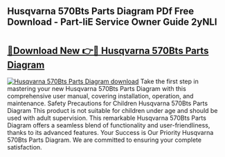 ## Husqvarna 570Bts Parts Diagram PDf Free Download - Part-liE Service Owner Guide 2yNLl

# <h2><a href="http://dfjn4xs.blite.top/?on=Husqvarna+570Bts+Parts+Diagram">🔗Download New 👉🔴 Husqvarna 570Bts Parts Diagram</a></h2>

[![Husqvarna 570Bts Parts Diagram download](https://i.imgur.com/lujVjoI.png)](http://dfjn4xs.blite.top/?on=Husqvarna+570Bts+Parts+Diagram)
Take the first step in mastering your new Husqvarna 570Bts Parts Diagram with this comprehensive user manual, covering installation, operation, and maintenance. Safety Precautions for Children Husqvarna 570Bts Parts Diagram This product is not suitable for children under age and should be used with adult supervision. This remarkable Husqvarna 570Bts Parts Diagram offers a seamless blend of functionality and user-friendliness, thanks to its advanced features. Your Success is Our Priority Husqvarna 570Bts Parts Diagram. We are committed to ensuring your complete satisfaction.
